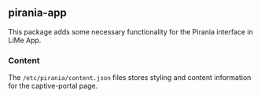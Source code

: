 ## pirania-app

This package adds some necessary functionality for the Pirania interface in LiMe App.

### Content

The `/etc/pirania/content.json` files stores styling and content information for the captive-portal page.
